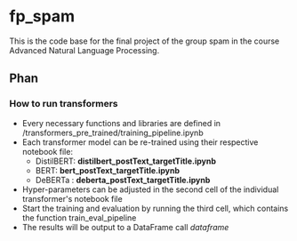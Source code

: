 # fp_spam

This is the code base for the final project of the group spam in the course Advanced Natural Language Processing. 

## Phan
### How to run transformers
 - Every necessary functions and libraries are defined in /transformers_pre_trained/training_pipeline.ipynb
 - Each transformer model can be re-trained using their respective notebook file:
    + DistilBERT: **distilbert_postText_targetTitle.ipynb**
    + BERT: **bert_postText_targetTitle.ipynb**
    + DeBERTa : **deberta_postText_targetTitle.ipynb**
 - Hyper-parameters can be adjusted in the second cell of the individual transformer's notebook file
 - Start the training and evaluation by running the third cell, which contains the function train_eval_pipeline
 - The results will be output to a DataFrame call _dataframe_
